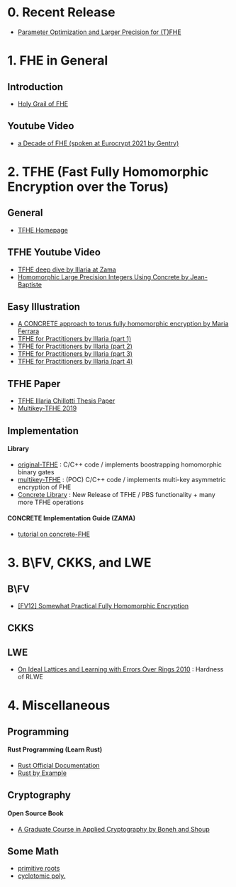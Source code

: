 # 0. Recent Release
* [Parameter Optimization and Larger Precision for (T)FHE](https://eprint.iacr.org/2022/704.pdf)

# 1. FHE in General
## Introduction
* [Holy Grail of FHE](https://www.cs.utexas.edu/~dwu4/papers/XRDSFHE.pdf)

## Youtube Video
* [a Decade of FHE (spoken at Eurocrypt 2021 by Gentry)](https://www.youtube.com/watch?v=487AjvFW1lk&t=3917s)

# 2. TFHE (Fast Fully Homomorphic Encryption over the Torus)
## General
* [TFHE Homepage](https://tfhe.github.io/tfhe/)

## TFHE Youtube Video
* [TFHE deep dive by Illaria at Zama](https://www.youtube.com/watch?v=npoHSR6-oRw&t=28s)
* [Homomorphic Large Precision Integers Using Concrete by Jean-Baptiste](https://www.youtube.com/watch?v=50zE42Lzbd8&t=182)

## Easy Illustration
* [A CONCRETE approach to torus fully homomorphic encryption by Maria Ferrara](https://eprint.iacr.org/2022/594.pdf)
* [TFHE for Practitioners by Illaria (part 1)](https://www.zama.ai/post/tfhe-deep-dive-part-1?utm_source=tfhe_deep_dive_part_I&utm_medium=discourse&utm_campaign=blogpost)
* [TFHE for Practitioners by Illaria (part 2)](https://www.zama.ai/post/tfhe-deep-dive-part-2)
* [TFHE for Practitioners by Illaria (part 3)](https://www.zama.ai/post/tfhe-deep-dive-part-3)
* [TFHE for Practitioners by Illaria (part 4)](https://www.zama.ai/post/tfhe-deep-dive-part-4)

## TFHE Paper
* [TFHE Illaria Chillotti Thesis Paper](https://ilachill.github.io/papers/these_Ilaria_Chillotti_wo_acknowl.pdf)
* [Multikey-TFHE 2019](https://eprint.iacr.org/2019/116.pdf)

## Implementation
#### Library
* [original-TFHE](https://github.com/tfhe/tfhe) : C/C++ code / implements boostrapping homomorphic binary gates
* [multikey-TFHE](https://github.com/ilachill/MK-TFHE) : (POC) C/C++ code / implements multi-key asymmetric encryption of FHE
* [Concrete Library](https://github.com/zama-ai) : New Release of TFHE / PBS functionality + many more TFHE operations

#### CONCRETE Implementation Guide (ZAMA)
* [tutorial on concrete-FHE](https://docs.zama.ai/concrete/lib/user/README.html)

# 3. B\FV, CKKS, and LWE
## B\FV
* [[FV12] Somewhat Practical Fully Homomorphic Encryption](https://eprint.iacr.org/2012/144.pdf)

## CKKS

## LWE
* [On Ideal Lattices and Learning with Errors Over Rings 2010](https://eprint.iacr.org/2012/230.pdf) : Hardness of RLWE

# 4. Miscellaneous
## Programming
#### Rust Programming (Learn Rust)
* [Rust Official Documentation](https://doc.rust-lang.org/book/title-page.html)
* [Rust by Example](https://doc.rust-lang.org/rust-by-example/primitives/tuples.html)

## Cryptography
#### Open Source Book
* [A Graduate Course in Applied Cryptography by Boneh and Shoup](http://toc.cryptobook.us/book.pdf)

## Some Math
* [primitive roots](https://brilliant.org/wiki/primitive-roots-of-unity/#:~:text=Primitive%20n%20th%20n%5E%5Ctext,theory%2C%20especially%20algebraic%20number%20theory.)
* [cyclotomic poly.](https://brilliant.org/wiki/cyclotomic-polynomials/)
